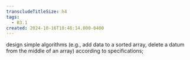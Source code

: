 ```yaml
---
transcludeTitleSize: h4
tags:
  - B3.1
created: 2024-10-16T10:48:14.000-0400
---
```

design simple algorithms (e.g., add data to a sorted array, delete a datum from the middle of an array) according to specifications;